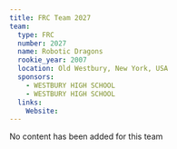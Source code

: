 ```yaml
---
title: FRC Team 2027
team:
  type: FRC
  number: 2027
  name: Robotic Dragons
  rookie_year: 2007
  location: Old Westbury, New York, USA
  sponsors:
    - WESTBURY HIGH SCHOOL
    - WESTBURY HIGH SCHOOL
  links:
    Website: 
---
```

No content has been added for this team